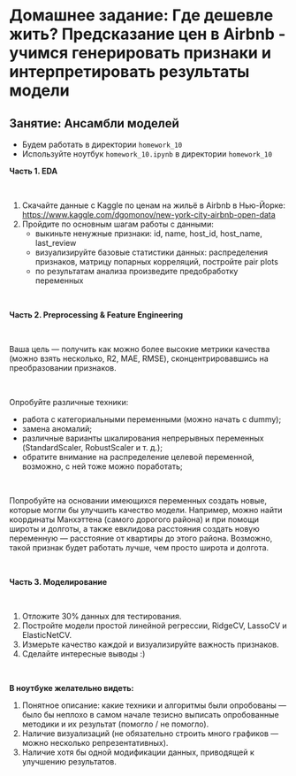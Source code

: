 # Домашнее задание: Где дешевле жить? Предсказание цен в Airbnb - учимся генерировать признаки и интерпретировать результаты модели
## Занятие: Ансамбли моделей

* Будем работать в директории `homework_10`
* Используйте ноутбук `homework_10.ipynb` в директории `homework_10`

**Часть 1. EDA**

<br>

1. Скачайте данные с Kaggle по ценам на жильё в Airbnb в Нью-Йорке:
https://www.kaggle.com/dgomonov/new-york-city-airbnb-open-data
2. Пройдите по основным шагам работы с данными: 
    - выкиньте ненужные признаки: id, name, host_id, host_name, last_review
    - визуализируйте базовые статистики данных: распределения признаков, матрицу попарных корреляций, постройте pair plots
    - по результатам анализа произведите предобработку переменных

<br>

**Часть 2. Preprocessing & Feature Engineering**

<br>

Ваша цель — получить как можно более высокие метрики качества (можно взять несколько, R2, MAE, RMSE), сконцентрировавшись на преобразовании признаков.

<br>

Опробуйте различные техники:
   - работа с категориальными переменными (можно начать с dummy);
   - замена аномалий;
   - различные варианты шкалирования непрерывных переменных (StandardScaler, RobustScaler и т. д.);
   - обратите внимание на распределение целевой переменной, возможно, с ней тоже можно поработать;

<br>

Попробуйте на основании имеющихся переменных создать новые, которые могли бы улучшить качество модели. Например, можно найти координаты Манхэттена (самого дорогого района) и при помощи широты и долготы, а также евклидова расстояния создать новую переменную — расстояние от квартиры до этого района. Возможно, такой признак будет работать лучше, чем просто широта и долгота. 

<br>

**Часть 3. Моделирование**

<br>

1. Отложите 30% данных для тестирования.
2. Постройте модели простой линейной регрессии, RidgeCV, LassoCV и ElasticNetCV.
3. Измерьте качество каждой и визуализируйте важность признаков.
4. Сделайте интересные выводы :)

<br>

**В ноутбуке желательно видеть:**
1. Понятное описание: какие техники и алгоритмы были опробованы — было бы неплохо в самом начале тезисно выписать опробованные методики и их результат (помогло / не помогло).
2. Наличие визуализаций (не обязательно строить много графиков — можно несколько репрезентативных).
3. Наличие хотя бы одной модификации данных, приводящей к улучшению результатов.